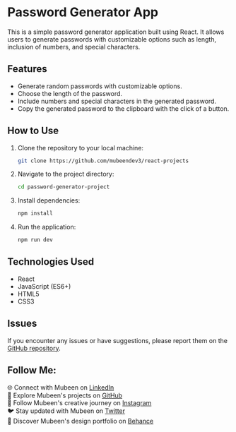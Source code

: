 # Password Generator App

This is a simple password generator application built using React. It allows users to generate passwords with customizable options such as length, inclusion of numbers, and special characters.

## Features

- Generate random passwords with customizable options.
- Choose the length of the password.
- Include numbers and special characters in the generated password.
- Copy the generated password to the clipboard with the click of a button.

## How to Use

1. Clone the repository to your local machine:

   ```bash
   git clone https://github.com/mubeendev3/react-projects
   ```

2. Navigate to the project directory:

   ```bash
   cd password-generator-project
   ```

3. Install dependencies:

   ```bash
   npm install
   ```

4. Run the application:

   ```bash
   npm run dev
   ```

## Technologies Used

- React
- JavaScript (ES6+)
- HTML5
- CSS3

## Issues

If you encounter any issues or have suggestions, please report them on the [GitHub repository](https://github.com/mubeendev3/react-projects/issues).

## Follow Me:

🌐 Connect with Mubeen on [LinkedIn](https://www.linkedin.com/in/mubeendeveloper/)<br>
🐙 Explore Mubeen's projects on [GitHub](https://github.com/mubeendev3)<br>
📸 Follow Mubeen's creative journey on [Instagram](https://www.instagram.com/mubeendeveloper/)<br>
🐦 Stay updated with Mubeen on [Twitter](https://twitter.com/mubeendeveloper)<br>
🎨 Discover Mubeen's design portfolio on [Behance](https://www.behance.net/pixuro)<br>
